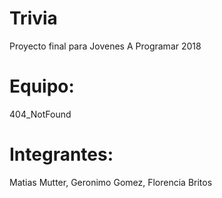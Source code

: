 # Trivia
Proyecto final para Jovenes A Programar 2018

# Equipo:
404_NotFound

# Integrantes:
Matias Mutter, 
Geronimo Gomez, 
Florencia Britos
